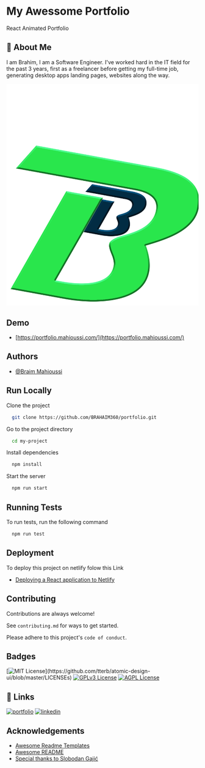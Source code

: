 # My Awessome Portfolio

React Animated Portfolio

## 🚀 About Me

I am Brahim, I am a Software Engineer. I've
worked hard in the IT field for the past 3
years, first as a freelancer before getting
my full-time job, generating desktop apps
landing pages, websites along the way.

![Logo](src/assets/images/logosss.png)

## Demo

- [https://portfolio.mahioussi.com/](https://portfolio.mahioussi.com/)

## Authors

- [@Braim Mahioussi](https://github.com/BRAHAIM360)

<!-- ## Features

- Animated
- Live previews
- Fullscreen mode
- Cross platform -->

## Run Locally

Clone the project

```bash
  git clone https://github.com/BRAHAIM360/portfolio.git
```

Go to the project directory

```bash
  cd my-project
```

Install dependencies

```bash
  npm install
```

Start the server

```bash
  npm run start
```

## Running Tests

To run tests, run the following command

```bash
  npm run test
```

## Deployment

To deploy this project on netlify folow this Link

- [Deploying a React application to Netlify](https://circleci.com/blog/react-netlify-deploy/)

## Contributing

Contributions are always welcome!

See `contributing.md` for ways to get started.

Please adhere to this project's `code of conduct`.

## Badges

[![MIT License](https://img.shields.io/apm/l/atomic-design-ui.svg?)](https://github.com/tterb/atomic-design-ui/blob/master/LICENSEs)
[![GPLv3 License](https://img.shields.io/badge/License-GPL%20v3-yellow.svg)](https://opensource.org/licenses/)
[![AGPL License](https://img.shields.io/badge/license-AGPL-blue.svg)](http://www.gnu.org/licenses/agpl-3.0)

## 🔗 Links

[![portfolio](https://img.shields.io/badge/my_portfolio-000?style=for-the-badge&logo=ko-fi&logoColor=white)](https://portfolio.mahioussi.com/)
[![linkedin](https://img.shields.io/badge/linkedin-0A66C2?style=for-the-badge&logo=linkedin&logoColor=white)](https://www.linkedin.com/in/brahim-mahioussi-4b2920111/)

## Acknowledgements

- [Awesome Readme Templates](https://awesomeopensource.com/project/elangosundar/awesome-README-templates)
- [Awesome README](https://github.com/matiassingers/awesome-readme)
- [Special thanks to Slobodan Gajić](https://github.com/bobangajicsm)
